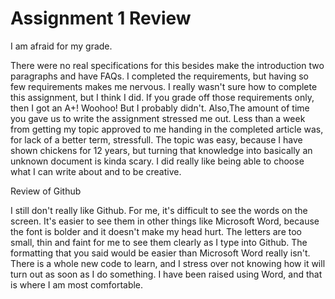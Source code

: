 
# Assignment 1 Review

I am afraid for my grade.

There were no real specifications for this besides make the introduction two paragraphs and have FAQs. I completed the requirements, but having so few requirements makes me nervous. I really wasn't sure how to complete this assignment, but I think I did. If you grade off those requirements only, then I got an A+! Woohoo! But I probably didn't. Also,The amount of time you gave us to write the assignment stressed me out. Less than a week from getting my topic approved to me handing in the completed article was, for lack of a better term, stressfull. The topic was easy, because I have shown chickens for 12 years, but turning that knowledge into basically an unknown document is kinda scary. I did really like being able to choose what I can write about and to be creative.

Review of Github

I still don't really like Github. For me, it's difficult to see the words on the screen. It's easier to see them in other things like Microsoft Word, because the font is bolder and it doesn't make my head hurt. The letters are too small, thin and faint for me to see them clearly as I type into Github. The formatting that you said would be easier than Microsoft Word really isn't. There is a whole new code to learn, and I stress over not knowing how it will turn out as soon as I do something. I have been raised using Word, and that is where I am most comfortable. 
